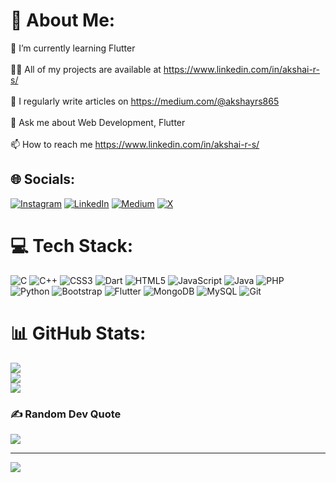 # 💫 About Me:
🌱 I’m currently learning Flutter<br><br>👨‍💻 All of my projects are available at https://www.linkedin.com/in/akshai-r-s/<br><br>📝 I regularly write articles on https://medium.com/@akshayrs865<br><br>💬 Ask me about Web Development, Flutter<br><br>📫 How to reach me https://www.linkedin.com/in/akshai-r-s/


## 🌐 Socials:
[![Instagram](https://img.shields.io/badge/Instagram-%23E4405F.svg?logo=Instagram&logoColor=white)](https://instagram.com/aakshaiii) [![LinkedIn](https://img.shields.io/badge/LinkedIn-%230077B5.svg?logo=linkedin&logoColor=white)](https://linkedin.com/in/https://www.linkedin.com/in/akshai-r-s/) [![Medium](https://img.shields.io/badge/Medium-12100E?logo=medium&logoColor=white)](https://medium.com/@@akshayrs865) [![X](https://img.shields.io/badge/X-black.svg?logo=X&logoColor=white)](https://x.com/aakshaiii) 

# 💻 Tech Stack:
![C](https://img.shields.io/badge/c-%2300599C.svg?style=for-the-badge&logo=c&logoColor=white) ![C++](https://img.shields.io/badge/c++-%2300599C.svg?style=for-the-badge&logo=c%2B%2B&logoColor=white) ![CSS3](https://img.shields.io/badge/css3-%231572B6.svg?style=for-the-badge&logo=css3&logoColor=white) ![Dart](https://img.shields.io/badge/dart-%230175C2.svg?style=for-the-badge&logo=dart&logoColor=white) ![HTML5](https://img.shields.io/badge/html5-%23E34F26.svg?style=for-the-badge&logo=html5&logoColor=white) ![JavaScript](https://img.shields.io/badge/javascript-%23323330.svg?style=for-the-badge&logo=javascript&logoColor=%23F7DF1E) ![Java](https://img.shields.io/badge/java-%23ED8B00.svg?style=for-the-badge&logo=openjdk&logoColor=white) ![PHP](https://img.shields.io/badge/php-%23777BB4.svg?style=for-the-badge&logo=php&logoColor=white) ![Python](https://img.shields.io/badge/python-3670A0?style=for-the-badge&logo=python&logoColor=ffdd54) ![Bootstrap](https://img.shields.io/badge/bootstrap-%238511FA.svg?style=for-the-badge&logo=bootstrap&logoColor=white) ![Flutter](https://img.shields.io/badge/Flutter-%2302569B.svg?style=for-the-badge&logo=Flutter&logoColor=white) ![MongoDB](https://img.shields.io/badge/MongoDB-%234ea94b.svg?style=for-the-badge&logo=mongodb&logoColor=white) ![MySQL](https://img.shields.io/badge/mysql-4479A1.svg?style=for-the-badge&logo=mysql&logoColor=white) ![Git](https://img.shields.io/badge/git-%23F05033.svg?style=for-the-badge&logo=git&logoColor=white)
# 📊 GitHub Stats:
![](https://github-readme-stats.vercel.app/api?username=reformedbrush&theme=dark&hide_border=true&include_all_commits=false&count_private=false)<br/>
![](https://github-readme-streak-stats.herokuapp.com/?user=reformedbrush&theme=dark&hide_border=true)<br/>
![](https://github-readme-stats.vercel.app/api/top-langs/?username=reformedbrush&theme=dark&hide_border=true&include_all_commits=false&count_private=false&layout=compact)

### ✍️ Random Dev Quote
![](https://quotes-github-readme.vercel.app/api?type=horizontal&theme=radical)

---
[![](https://visitcount.itsvg.in/api?id=reformedbrush&icon=0&color=0)](https://visitcount.itsvg.in)

<!-- Proudly created with GPRM ( https://gprm.itsvg.in ) -->
